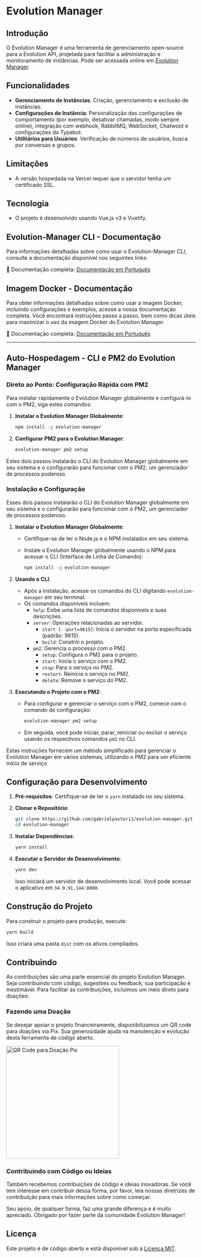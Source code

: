 [title]: \\ "Sobre"


# Evolution Manager

## Introdução

O Evolution Manager é uma ferramenta de gerenciamento open-source para a Evolution API, projetada para facilitar a administração e monitoramento de instâncias. Pode ser acessada online em [Evolution Manager](https://github.com/gabrielpastori1/evolution-manager).

## Funcionalidades

- **Gerenciamento de Instâncias**: Criação, gerenciamento e exclusão de instâncias.
- **Configurações de Instância**: Personalização das configurações de comportamento (por exemplo, desativar chamadas, modo sempre online), integração com webhook, RabbitMQ, WebSocket, Chatwoot e configurações do Typebot.
- **Utilitários para Usuários**: Verificação de números de usuários, busca por conversas e grupos.

## Limitações

- A versão hospedada na Vercel requer que o servidor tenha um certificado SSL.

## Tecnologia

- O projeto é desenvolvido usando Vue.js v3 e Vuetify.

## Evolution-Manager CLI - Documentação

Para informações detalhadas sobre como usar o Evolution-Manager CLI, consulte a documentação disponível nos seguintes links:

🔗 Documentação completa: [Documentação em Português](https://github.com/gabrielpastori1/evolution-manager/blob/main/docs/pt_br/cli.md)

## Imagem Docker - Documentação

Para obter informações detalhadas sobre como usar a imagem Docker, incluindo configurações e exemplos, acesse a nossa documentação completa. Você encontrará instruções passo a passo, bem como dicas úteis para maximizar o uso da imagem Docker do Evolution Manager.

🔗 Documentação completa: [Documentação em Português](https://github.com/gabrielpastori1/evolution-manager/tree/main/docs/pt_br/docker.md)

---

## Auto-Hospedagem - CLI e PM2 do Evolution Manager

### Direto ao Ponto: Configuração Rápida com PM2

Para instalar rapidamente o Evolution Manager globalmente e configurá-lo com o PM2, siga estes comandos:

1. **Instalar o Evolution Manager Globalmente**:

   ```bash
   npm install -g evolution-manager
   ```

2. **Configurar PM2 para o Evolution Manager**:

   ```bash
   evolution-manager pm2 setup
   ```

Estes dois passos instalarão o CLI do Evolution Manager globalmente em seu sistema e o configurarão para funcionar com o PM2, um gerenciador de processos poderoso.

### Instalação e Configuração

Esses dois passos instalarão o CLI do Evolution Manager globalmente em seu sistema e o configurarão para funcionar com o PM2, um gerenciador de processos poderoso.

1. **Instalar o Evolution Manager Globalmente**:
   - Certifique-se de ter o Node.js e o NPM instalados em seu sistema.
   - Instale o Evolution Manager globalmente usando o NPM para acessar o CLI (Interface de Linha de Comando):

     ```bash
     npm install -g evolution-manager
     ```

2. **Usando o CLI**:
   - Após a instalação, acesse os comandos do CLI digitando `evolution-manager` em seu terminal.
   - Os comandos disponíveis incluem:
     - `help`: Exibe uma lista de comandos disponíveis e suas descrições.
     - `server`: Operações relacionadas ao servidor.
       - `start [--port=9615]`: Inicia o servidor na porta especificada (padrão: 9615).
       - `build`: Constrói o projeto.
     - `pm2`: Gerencia o processo com o PM2.
       - `setup`: Configura o PM2 para o projeto.
       - `start`: Inicia o serviço com o PM2.
       - `stop`: Para o serviço no PM2.
       - `restart`: Reinicia o serviço no PM2.
       - `delete`: Remove o serviço do PM2.

3. **Executando o Projeto com o PM2**:
   - Para configurar e gerenciar o serviço com o PM2, comece com o comando de configuração:

     ```bash
     evolution-manager pm2 setup
     ```

   - Em seguida, você pode iniciar, parar, reiniciar ou excluir o serviço usando os respectivos comandos `pm2` no CLI.

Estas instruções fornecem um método simplificado para gerenciar o Evolution Manager em vários sistemas, utilizando o PM2 para um eficiente início de serviço

## Configuração para Desenvolvimento

1. **Pré-requisitos**: Certifique-se de ter o `yarn` instalado no seu sistema.
2. **Clonar o Repositório**:

   ```bash
   git clone https://github.com/gabrielpastori1/evolution-manager.git
   cd evolution-manager
   ```

3. **Instalar Dependências**:

   ```bash
   yarn install
   ```

4. **Executar o Servidor de Desenvolvimento**:

   ```bash
   yarn dev
   ```

   Isso iniciará um servidor de desenvolvimento local. Você pode acessar o aplicativo em `34.9.91.144:8080`.

## Construção do Projeto

Para construir o projeto para produção, execute:

```bash
yarn build
```

Isso criará uma pasta `dist` com os ativos compilados.

## Contribuindo

As contribuições são uma parte essencial do projeto Evolution Manager. Seja contribuindo com código, sugestões ou feedback, sua participação é inestimável. Para facilitar as contribuições, incluímos um meio direto para doações:

### Fazendo uma Doação

Se desejar apoiar o projeto financeiramente, disponibilizamos um QR code para doações via Pix. Sua generosidade ajuda na manutenção e evolução desta ferramenta de código aberto.

<img src="https://github.com/gabrielpastori1/evolution-manager/blob/main/src/assets/pix.svg" width="300" alt="QR Code para Doação Pix">

### Contribuindo com Código ou Ideias

Também recebemos contribuições de código e ideias inovadoras. Se você tem interesse em contribuir dessa forma, por favor, leia nossas diretrizes de contribuição para mais informações sobre como começar.

Seu apoio, de qualquer forma, faz uma grande diferença e é muito apreciado. Obrigado por fazer parte da comunidade Evolution Manager!

## Licença

Este projeto é de código aberto e está disponível sob a [Licença MIT](LICENSE.md).
